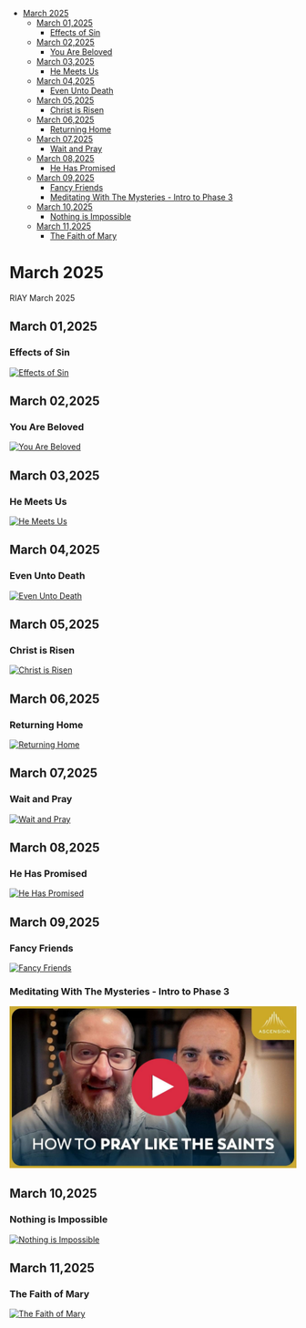 <!-- toc -->

- [March 2025](#march-2025)
  - [March 01,2025](#march-012025)
    - [Effects of Sin](#effects-of-sin)
  - [March 02,2025](#march-022025)
    - [You Are Beloved](#you-are-beloved)
  - [March 03,2025](#march-032025)
    - [He Meets Us](#he-meets-us)
  - [March 04,2025](#march-042025)
    - [Even Unto Death](#even-unto-death)
  - [March 05,2025](#march-052025)
    - [Christ is Risen](#christ-is-risen)
  - [March 06,2025](#march-062025)
    - [Returning Home](#returning-home)
  - [March 07,2025](#march-072025)
    - [Wait and Pray](#wait-and-pray)
  - [March 08,2025](#march-082025)
    - [He Has Promised](#he-has-promised)
  - [March 09,2025](#march-092025)
    - [Fancy Friends](#fancy-friends)
    - [Meditating With The Mysteries - Intro to Phase 3](#meditating-with-the-mysteries---intro-to-phase-3)
  - [March 10,2025](#march-102025)
    - [Nothing is Impossible](#nothing-is-impossible)
  - [March 11,2025](#march-112025)
    - [The Faith of Mary](#the-faith-of-mary)

<!-- tocstop -->

# March 2025

RIAY March 2025

## March 01,2025

### Effects of Sin

[![Effects of Sin](https://raw.githubusercontent.com/linusjf/RIAY/main/March/jpgs/Day60.jpg)](https://youtu.be/4acY2UUFnkM "Effects of Sin")

## March 02,2025

### You Are Beloved

[![You Are Beloved](https://raw.githubusercontent.com/linusjf/RIAY/main/March/jpgs/Day61.jpg)](https://youtu.be/DWAyh_NBxig "You Are Beloved")

## March 03,2025

### He Meets Us

[![He Meets Us](https://raw.githubusercontent.com/linusjf/RIAY/main/March/jpgs/Day62.jpg)](https://youtu.be/hkBJF6EpEKs "He Meets Us")

## March 04,2025

### Even Unto Death

[![Even Unto Death](https://raw.githubusercontent.com/linusjf/RIAY/main/March/jpgs/Day63.jpg)](https://youtu.be/jFRgcmuS2G8 "Even Unto Death")

## March 05,2025

### Christ is Risen

[![Christ is Risen](https://raw.githubusercontent.com/linusjf/RIAY/main/March/jpgs/Day64.jpg)](https://youtu.be/ukldEFtB6sE "Christ is Risen")

## March 06,2025

### Returning Home

[![Returning Home](https://raw.githubusercontent.com/linusjf/RIAY/main/March/jpgs/Day65.jpg)](https://youtu.be/shHa5FsnPEM "Returning Home")

## March 07,2025

### Wait and Pray

[![Wait and Pray](https://raw.githubusercontent.com/linusjf/RIAY/main/March/jpgs/Day66.jpg)](https://youtu.be/MoGAbC67sWE "Wait and Pray")

## March 08,2025

### He Has Promised

[![He Has Promised](https://raw.githubusercontent.com/linusjf/RIAY/main/March/jpgs/Day67.jpg)](https://youtu.be/krn_lVSmiWc "He Has Promised")

## March 09,2025

### Fancy Friends

[![Fancy Friends](https://raw.githubusercontent.com/linusjf/RIAY/main/March/jpgs/Day68.jpg)](https://youtu.be/hBRgXdvfCbU "Fancy Friends")

### Meditating With The Mysteries - Intro to Phase 3

[![Meditating With The Mysteries - Intro to Phase 3](https://raw.githubusercontent.com/linusjf/RIAY/main/March/jpgs/meditating.jpg)](https://youtu.be/IDrilE5sXE8 "Meditating With The Mysteries - Intro to Phase 3")

## March 10,2025

### Nothing is Impossible

[![Nothing is Impossible](https://raw.githubusercontent.com/linusjf/RIAY/main/March/jpgs/Day69.jpg)](https://youtu.be/TXCD4f66I6g "Nothing is Impossible")

## March 11,2025

### The Faith of Mary

[![The Faith of Mary](https://raw.githubusercontent.com/linusjf/RIAY/main/March/jpgs/Day70.jpg)](https://youtu.be/7HD7-y0NIBk "The Faith of Mary")
